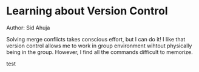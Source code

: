 # Learning about Version Control

Author: Sid Ahuja

Solving merge conflicts takes conscious effort, but I can do it!
I like that version control allows me to work in group environment wihtout physically being in the group.
However, I find all the commands difficult to memorize.

test
